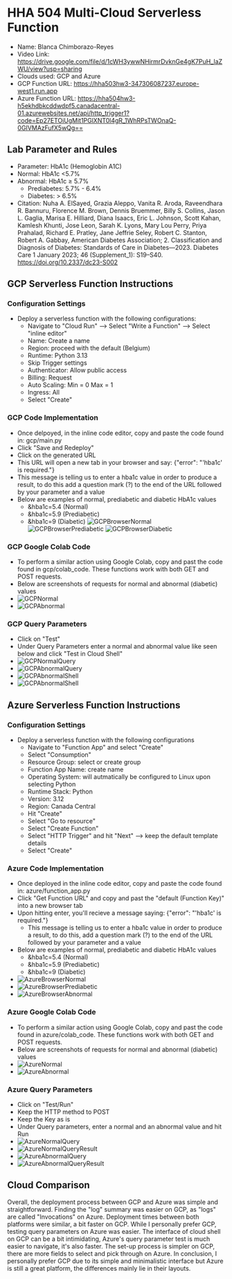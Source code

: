 # HHA 504 Multi-Cloud Serverless Function

- Name: Blanca Chimborazo-Reyes
- Video Link: https://drive.google.com/file/d/1cWH3ywwNHirmrDvknGe4gK7PuH_laZWU/view?usp=sharing
- Clouds used: GCP and Azure
- GCP Function URL: https://hha503hw3-347306087237.europe-west1.run.app
- Azure Function URL: https://hha504hw3-h5ekhdbkcddwdpf5.canadacentral-01.azurewebsites.net/api/http_trigger1?code=Ep27ETOiUgMit1PGlXNT0l4gR_1WhRPsTWOnaQ-0GIVMAzFufX5wQg==

## Lab Parameter and Rules
- Parameter: HbA1c (Hemoglobin A1C)
- Normal: HbA1c <5.7%
- Abnormal: HbA1c ≥ 5.7%
    - Prediabetes: 5.7% - 6.4%
    - Diabetes: > 6.5%
- Citation: Nuha A. ElSayed, Grazia Aleppo, Vanita R. Aroda, Raveendhara R. Bannuru, Florence M. Brown, Dennis Bruemmer, Billy S. Collins, Jason L. Gaglia, Marisa E. Hilliard, Diana Isaacs, Eric L. Johnson, Scott Kahan, Kamlesh Khunti, Jose Leon, Sarah K. Lyons, Mary Lou Perry, Priya Prahalad, Richard E. Pratley, Jane Jeffrie Seley, Robert C. Stanton, Robert A. Gabbay, American Diabetes Association; 2. Classification and Diagnosis of Diabetes: Standards of Care in Diabetes—2023. Diabetes Care 1 January 2023; 46 (Supplement_1): S19–S40. https://doi.org/10.2337/dc23-S002


## GCP Serverless Function Instructions
### Configuration Settings
- Deploy a serverless function with the following configurations:
    - Navigate to "Cloud Run" --> Select "Write a Function" --> Select "inline editor"
    - Name: Create a name
    - Region: proceed with the default (Belgium)
    - Runtime: Python 3.13 
    - Skip Trigger settings
    - Authenticator: Allow public access
    - Billing: Request
    - Auto Scaling: Min = 0    Max = 1
    - Ingress: All
    - Select "Create"

### GCP Code Implementation
- Once delpoyed, in the inline code editor, copy and paste the code found in: gcp/main.py 
- Click "Save and Redeploy"
- Click on the generated URL
- This URL will open a new tab in your browser and say: {"error": "'hba1c' is required."}
-   This message is telling us to enter a hba1c value in order to produce a result, to do this add a question mark (?) to the end of the URL followed by your parameter and a value
- Below are examples of normal, prediabetic and diabetic HbA1c values
    - &hba1c=5.4 (Normal)
    - &hba1c=5.9 (Prediabetic)
    - &hba1c=9 (Diabetic)
![GCPBrowserNormal](images/pic1.png)
![GCPBrowserPrediabetic](images/pic2.png)
![GCPBrowserDiabetic](images/pic3.png)

### GCP Google Colab Code
- To perform a similar action using Google Colab, copy and past the code found in gcp/colab_code. These functions work with both GET and POST requests. 
- Below are screenshots of requests for normal and abnormal (diabetic) values 
- ![GCPNormal](images/pic4.png)
- ![GCPAbnormal](images/pic5.png)

### GCP Query Parameters
- Click on "Test"
- Under Query Parameters enter a normal and abnormal value like seen below and click "Test in Cloud Shell"
- ![GCPNormalQuery](images/pic6.png)
- ![GCPAbnormalQuery](images/pic7.png)
- ![GCPAbnormalShell](images/pic8.png)
- ![GCPAbnormalShell](images/pic9.png)

## Azure Serverless Function Instructions
### Configuration Settings
- Deploy a serverless function with the following configurations
    - Navigate to "Function App" and select "Create"
    - Select "Consumption"
    - Resource Group: select or create group
    - Function App Name: create name
    - Operating System: will autmatically be configured to Linux upon selecting Python
    - Runtime Stack: Python
    - Version: 3.12
    - Region: Canada Central
    - Hit "Create"
    - Select "Go to resource"
    - Select "Create Function"
    - Select "HTTP Trigger" and hit "Next" --> keep the default template details
    - Select "Create"

### Azure Code Implementation
- Once deployed in the inline code editor, copy and paste the code found in: azure/function_app.py
- Click "Get Function URL" and copy and past the "default (Function Key)" into a new browser tab 
- Upon hitting enter, you'll recieve a message saying: {"error": "'hba1c' is required."}
    - This message is telling us to enter a hba1c value in order to produce a result, to do this, add a question mark (?) to the end of the URL followed by your parameter and a value
- Below are examples of normal, prediabetic and diabetic HbA1c values
    - &hba1c=5.4 (Normal)
    - &hba1c=5.9 (Prediabetic)
    - &hba1c=9 (Diabetic)
- ![AzureBrowserNormal](images/pic10.png)
- ![AzureBrowserPrediabetic](images/pic11.png)
- ![AzureBrowserAbnormal](images/pic12.png)

### Azure Google Colab Code
- To perform a similar action using Google Colab, copy and past the code found in azure/colab_code. These functions work with both GET and POST requests. 
- Below are screenshots of requests for normal and abnormal (diabetic) values
- ![AzureNormal](images/pic13.png)
- ![AzureAbnormal](images/pic14.png)


### Azure Query Parameters
- Click on "Test/Run"
- Keep the HTTP method to POST
- Keep the Key as is
- Under Query parameters, enter a normal and an abnormal value and hit Run
- ![AzureNormalQuery](images/pic15.png)
- ![AzureNormalQueryResult](images/pic16.png)
- ![AzureAbnormalQuery](images/pic17.png)
- ![AzureAbnormalQueryResult](images/pic18.png)


## Cloud Comparison
Overall, the deployment process between GCP and Azure was simple and straightforward. Finding the "log" summary was easier on GCP, as "logs" are called "Invocations" on Azure. Deployment times between both platforms were similar, a bit faster on GCP. While I personally prefer GCP, testing query parameters on Azure was easier. The interface of cloud shell on GCP can be a bit intimidating, Azure's query parameter test is much easier to navigate, it's also faster. The set-up process is simpler on GCP, there are more fields to select and pick through on Azure. In conclusion, I personally prefer GCP due to its simple and minimalistic interface but Azure is still a great platform, the differences mainly lie in their layouts. 
